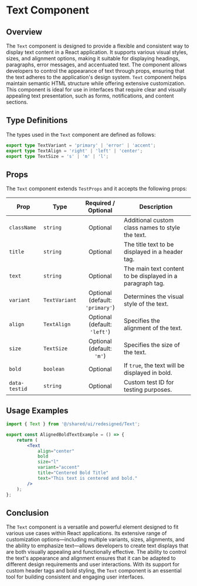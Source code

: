 # Text Component
## Overview
The `Text` component is designed to provide a flexible and consistent way to display text content in a React application. It supports various visual styles, sizes, and alignment options, making it suitable for displaying headings, paragraphs, error messages, and accentuated text. The component allows developers to control the appearance of text through props, ensuring that the text adheres to the application's design system. 
`Text` component helps maintain semantic HTML structure while offering extensive customization. This component is ideal for use in interfaces that require clear and visually appealing text presentation, such as forms, notifications, and content sections.

## Type Definitions 
The types used in the `Text` component are defined as follows:

```typescript
export type TextVariant = 'primary' | 'error' | 'accent';
export type TextAlign = 'right' | 'left' | 'center';
export type TextSize = 's' | 'm' | 'l';
```

## Props
The `Text` component extends `TestProps` and it accepts the following props:

| Prop          | Type                       |          Required / Optional          | Description                                                       |
|---------------|----------------------------|:-------------------------------------:|-------------------------------------------------------------------|
| `className`   | `string`                   |               Optional                | Additional custom class names to style the text.                  |
| `title`       | `string`                   |               Optional                | The title text to be displayed in a header tag.                   |
| `text`        | `string`                   |               Optional                | The main text content to be displayed in a paragraph tag.         |
| `variant`     | `TextVariant`              | Optional <br/> (default: `'primary'`) | Determines the visual style of the text.                          |
| `align`       | `TextAlign`                |  Optional <br/> (default: `'left'`)   | Specifies the alignment of the text.                              |
| `size`        | `TextSize`                 |    Optional <br/> (default: `'m'`)    | Specifies the size of the text.                                   |
| `bold`        | `boolean`                  |               Optional                | If `true`, the text will be displayed in bold.                    |
| `data-testid` | `string`                   |               Optional                | Custom test ID for testing purposes.                              |


## Usage Examples

```jsx
import { Text } from '@/shared/ui/redesigned/Text';

export const AlignedBoldTextExample = () => {
    return (
        <Text
            align="center"
            bold
            size="l"
            variant="accent"
            title="Centered Bold Title"
            text="This text is centered and bold."
        />
    );
};
```

## Conclusion
The `Text` component is a versatile and powerful element designed to fit various use cases within React applications. Its extensive range of customization options—including multiple variants, sizes, alignments, and the ability to emphasize text—allows developers to create text displays that are both visually appealing and functionally effective. The ability to control the text's appearance and alignment ensures that it can be adapted to different design requirements and user interactions. With its support for custom header tags and bold styling, the `Text` component is an essential tool for building consistent and engaging user interfaces.
